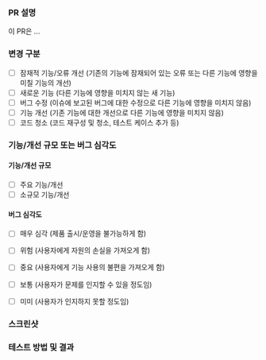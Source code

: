### PR 설명

이 PR은 ...
<!--- 변경 사항에 대해 자세하게 설명하십시오. 그리고 변경사항을 어떻게 실행하는지도 설명합니다. -->

<!-- 새로운 기능에 대한 PR인 경우, 타당성 조사(FS) 및 디자인 컨셉(DS) 등에 대한 위키 또는 문서 등을 링크합니다. -->
<!-- 버그 수정에 대한 PR인 경우, 재현을 위한 과정과 기대 실행 및 실제 실행 결과에 대한 내용을 설명합니다. -->

<!-- "Fixes #<id>"를 사용하면 해당 이슈 및 PR이 관련 이슈/PR로 등록되어 PR이 Merge 될 때 자동으로 종료됩니다. -->
<!-- 여려 개의 이슈 또는 PR을 지정하고자 하는 경우, 여러 개의 "Fixes #<id>"를 작성합니다. -->
<!-- Fixes # -->


### 변경 구분

- [ ] 잠재적 기능/오류 개선 (기존의 기능에 잠재되어 있는 오류 또는 다른 기능에 영향을 미칠 기능의 개선)
- [ ] 새로운 기능 (다른 기능에 영향을 미치지 않는 새 기능)
- [ ] 버그 수정 (이슈에 보고된 버그에 대한 수정으로 다른 기능에 영향을 미치지 않음)
- [ ] 기능 개선 (기존 기능에 대한 개선으로 다른 기능에 영향을 미치지 않음)
- [ ] 코드 청소 (코드 재구성 및 청소, 테스트 케이스 추가 등)

### 기능/개선 규모 또는 버그 심각도

#### 기능/개선 규모

- [ ] 주요 기능/개선
- [ ] 소규모 기능/개선

#### 버그 심각도

- [ ] 매우 심각 (제품 출시/운영을 불가능하게 함)
- [ ] 위험 (사용자에게 자원의 손실을 가져오게 함)
- [ ] 중요 (사용자에게 기능 사용의 불편을 가져오게 함)
- [ ] 보통 (사용자가 문제를 인지할 수 있을 정도임)
- [ ] 미미 (사용자가 인지하지 못할 정도임)


### 스크린샷


### 테스트 방법 및 결과
<!-- 변경사항에 대해 어떻게 테스트 되었는지 상세하게 기재합니다. -->
<!-- 테스트 환경, 실행 구성 등을 자세하게 내용에 포함합니다. -->
<!-- 변경사항이 영향을 미치는 다른 영역, 예를 들어 화면, 코드 등을 같이 볼 수 있도록 합니다. -->


